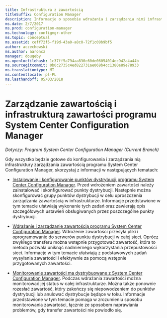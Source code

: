 ```yaml
---
title: Infrastruktura z zawartością
titleSuffix: Configuration Manager
description: Informacje o sposobie wdrażania i zarządzania nimi infrastruktury zarządzania zawartością programu System Center Configuration Manager.
ms.date: 2/7/2017
ms.prod: configuration-manager
ms.technology: configmgr-other
ms.topic: conceptual
ms.assetid: ceff72f5-f19d-43a0-a8c0-72f1c09b9bf5
author: aczechowski
ms.author: aaroncz
manager: dougeby
ms.openlocfilehash: 1c37ff5a794aa830c60de06054014ec942a4a44b
ms.sourcegitcommit: 0b0c2735c4ed822731ae069b4cc1380e89e78933
ms.translationtype: MT
ms.contentlocale: pl-PL
ms.lasthandoff: 05/03/2018
---
```

# <a name="manage-content-and-content-infrastructure-for-system-center-configuration-manager"></a>Zarządzanie zawartością i infrastrukturą zawartości programu System Center Configuration Manager

*Dotyczy: Program System Center Configuration Manager (Current Branch)*

Gdy wszystko będzie gotowe do konfigurowania i zarządzania nią infrastruktury zarządzania zawartością programu System Center Configuration Manager, skorzystaj z informacji w następujących tematach:  

-   [Instalowanie i konfigurowanie punktów dystrybucji programu System Center Configuration Manager](../../../../core/servers/deploy/configure/install-and-configure-distribution-points.md). Przed wdrożeniem zawartości należy zainstalować i skonfigurować punkty dystrybucji. Następnie można skonfigurować grupy punktów dystrybucji w celu uproszczenia zarządzania zawartością w infrastrukturze. Informacje przedstawione w tym temacie ułatwiają wykonanie tych zadań oraz zawierają opis szczegółowych ustawień obsługiwanych przez poszczególne punkty dystrybucji.  

-   [Wdrażanie i zarządzanie zawartością programu System Center Configuration Manager](../../../../core/servers/deploy/configure/deploy-and-manage-content.md). Wdrożenie zawartości przesyła pliki i oprogramowanie do serwerów punktu dystrybucji w całej sieci. Oprócz zwykłego transferu można wstępnie przygotować zawartość, która to metoda pozwala uniknąć nadmiernego wykorzystania przepustowości sieci. Informacje w tym temacie ułatwiają z podstawowych zadań wysyłania zawartości i efektywnie za pomocą wstępnie przygotowanych zawartości.  

-   [Monitorowanie zawartości ma dystrybuowane z System Center Configuration Manager](../../../../core/servers/deploy/configure/monitor-content-you-have-distributed.md). Podczas wdrażania zawartości można monitorować jej status w całej infrastrukturze. Można także ponownie rozesłać zawartość, który zakończy się niepowodzeniem do punktów dystrybucji lub anulować dystrybucje będące w toku. Informacje przedstawione w tym temacie pomaga w zrozumieniu sposobu monitorowania zawartości, łącznie ze sposobem naprawiania problemów, gdy transfer zawartości nie powiodło się.  
